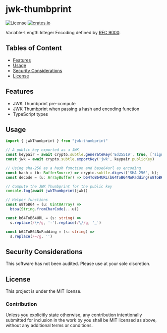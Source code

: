 # jwk-thumbprint

![License](https://img.shields.io/npm/l/jwk-thumbprint.svg)
[![crates.io](https://img.shields.io/npm/v/jwk-thumbprint.svg)][npm]

[npm]: https://www.npmjs.com/package/jwk-thumbprint

Variable-Length Integer Encoding defined by [RFC 9000](https://www.rfc-editor.org/rfc/rfc9000.html#name-variable-length-integer-enc).

## Tables of Content

* [Features](#features)
* [Usage](#usage)
* [Security Considerations](#security-considerations)
* [License](#license)

## Features

* JWK Thumbprint pre-compute
* JWK Thumbprint when passing a hash and encoding function
* TypeScript types

## Usage

```typescript
import { jwkThumbprint } from "jwk-thumbprint"

// A public key exported as a JWK
const keypair = await crypto.subtle.generateKey('Ed25519', true, ['sign', 'verify'])
const jwk = await crypto.subtle.exportKey('jwk', keypair.publicKey)

// Using sha-256 as a hash function and base64url as encoding
const hash = (b: BufferSource) => crypto.subtle.digest('SHA-256', b);
const decode = (u: ArrayBuffer) => b64ToB64URL(b64ToB64NoPadding(u8ToB64(new Uint8Array(u))));

// Compute the JWK Thumbprint for the public key
console.log(await jwkThumbprint(jwk))

// Helper functions
const u8ToB64 = (u: Uint8Array) =>
  btoa(String.fromCharCode(...u))

const b64ToB64URL = (s: string) =>
  s.replace(/\+/g, '-').replace(/\//g, '_')

const b64ToB64NoPadding = (s: string) =>
  s.replace(/=/g, '')
```

## Security Considerations

This software has not been audited. Please use at your sole discretion.

## License

This project is under the MIT license.

### Contribution

Unless you explicitly state otherwise, any contribution intentionally submitted for inclusion in the work by you shall be MIT licensed as above, without any additional terms or conditions.
